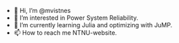 - 👋 Hi, I’m @mvistnes
- 👀 I’m interested in Power System Reliability.
- 🌱 I’m currently learning Julia and optimizing with JuMP.
- 📫 How to reach me NTNU-website.

